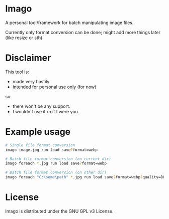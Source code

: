 # Imago

A personal tool/framework for batch manipulating image files.

Currently only format conversion can be done; might add more things later (like resize or sth)

# Disclaimer

This tool is:

- made very hastily
- intended for personal use only (for now)

so:

- there won't be any support.
- I wouldn't use it rn if I were you.

# Example usage

```sh
# Single file format conversion
imago image.jpg run load save?format=webp

# Batch file format conversion (on current dir)
imago foreach *.jpg run load save?format=webp

# Batch file format conversion (on other dir)
imago foreach "C:\some\path" *.jpg run load save?format=webp?quality=80
```

# License

Imago is distributed under the GNU GPL v3 License.